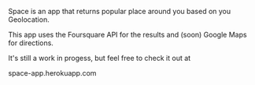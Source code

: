 Space is an app that returns popular place around you based on you Geolocation. 

This app uses the Foursquare API for the results and (soon) Google Maps for directions.

It's still a work in progess, but feel free to check it out at

space-app.herokuapp.com
